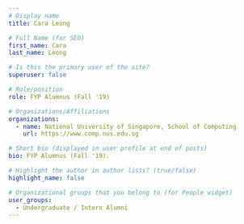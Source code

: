 ```yaml
---
# Display name
title: Cara Leong

# Full Name (for SEO) 
first_name: Cara
last_name: Leong

# Is this the primary user of the site?
superuser: false

# Role/position
role: FYP Alumnus (Fall '19)

# Organizations/Affiliations
organizations:
  - name: National University of Singapore, School of Computing
    url: https://www.comp.nus.edu.sg

# Short bio (displayed in user profile at end of posts)
bio: FYP Alumnus (Fall '19). 

# Highlight the author in author lists? (true/false)
highlight_name: false

# Organizational groups that you belong to (for People widget)
user_groups:
  - Undergraduate / Intern Alumni
---
```

